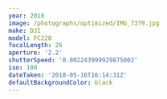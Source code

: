 ```yaml
---
year: 2018
image: /photographs/optimized/IMG_7379.jpg
make: DJI
model: FC220
focalLength: 26
aperture: '2.2'
shutterSpeed: '0.002243999929875002'
iso: 100
dateTaken: '2018-05-16T16:14:31Z'
defaultBackgroundColor: black
---
```


